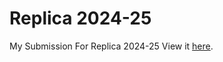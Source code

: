 # Replica 2024-25
My Submission For Replica 2024-25
View it [here](https://justbeingashutosh.github.io/replica/).
